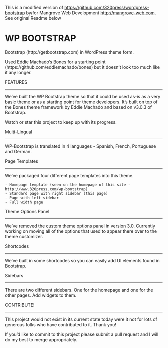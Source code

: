 This is a modified version of https://github.com/320press/wordpress-bootstrap by/for Mangrove Web Development
http://mangrove-web.com.  See original Readme below

<h1>WP BOOTSTRAP</h1>

<p>Bootstrap (http://getbootstrap.com) in WordPress theme form.</p>

<p>Used Eddie Machado&rsquo;s Bones for a starting point (https://github.com/eddiemachado/bones) but it doesn&rsquo;t look too much like it any longer.</p>

<p>FEATURES</p>

<hr />

<p>We’ve built the WP Bootstrap theme so that it could be used as-is as a very basic theme or as a starting point for theme developers. It’s built on top of the Bones theme framework by Eddie Machado and based on v3.0.3 of Bootstrap.</p>

<p>Watch or star this project to keep up with its progress.</p>

<p>Multi-Lingual</p>

<hr />

<p>WP-Bootstrap is translated in 4 languages - Spanish, French, Portuguese and German.</p>

<p>Page Templates</p>

<hr />

<p>We’ve packaged four different page templates into this theme.</p>

<pre><code>- Homepage template (seen on the homepage of this site - http://www.320press.com/wp-bootstrap)
- Standard page with right sidebar (this page)
- Page with left sidebar
- Full width page
</code></pre>

<p>Theme Options Panel</p>

<hr />

<p>We&rsquo;ve removed the custom theme options panel in version 3.0. Currently working on moving all of the options that used to appear there over to the theme customizer.</p>

<p>Shortcodes</p>

<hr />

<p>We’ve built in some shortcodes so you can easily add UI elements found in Bootstrap.</p>

<p>Sidebars</p>

<hr />

<p>There are two different sidebars. One for the homepage and one for the other pages. Add widgets to them.</p>

<p>CONTRIBUTE!</p>

<hr />

<p>This project would not exist in its current state today were it not for lots of generous folks who have contributed to it. Thank you!</p>

<p>If you&rsquo;d like to commit to this project please submit a pull request and I will do my best to merge appropriately.</p>
